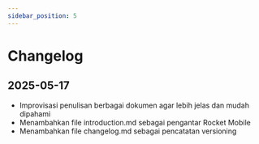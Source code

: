 ```yaml
---
sidebar_position: 5
---
```


# Changelog

## 2025-05-17

- Improvisasi penulisan berbagai dokumen agar lebih jelas dan mudah dipahami  
- Menambahkan file introduction.md sebagai pengantar Rocket Mobile
- Menambahkan file changelog.md sebagai pencatatan versioning